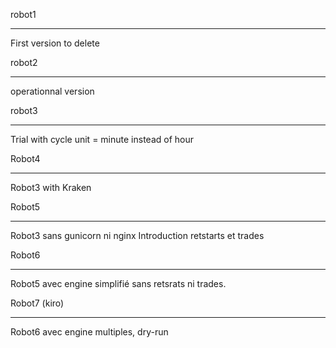 robot1
******
First version to delete


robot2
******

operationnal version

robot3
******

Trial with cycle unit = minute instead of hour


Robot4
********

Robot3 with Kraken


Robot5
********

Robot3 sans gunicorn ni nginx
Introduction retstarts et trades


Robot6
*******

Robot5 avec engine simplifié sans retsrats ni trades.

Robot7 (kiro)
*******

Robot6 avec engine multiples, dry-run 